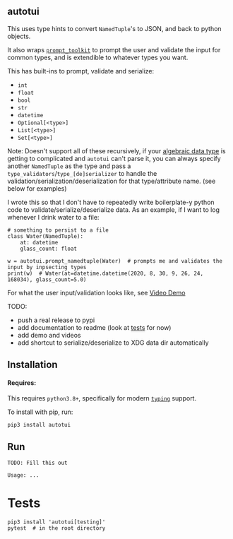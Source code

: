 ## autotui

This uses type hints to convert `NamedTuple`'s to JSON, and back to python objects.

It also wraps [`prompt_toolkit`](https://python-prompt-toolkit.readthedocs.io/en/master/index.html) to prompt the user and validate the input for common types, and is extendible to whatever types you want.

This has built-ins to prompt, validate and serialize:

* `int`
* `float`
* `bool`
* `str`
* `datetime`
* `Optional[<type>]`
* `List[<type>]`
* `Set[<type>]`

Note: Doesn't support all of these recursively, if your [algebraic data type](https://en.wikipedia.org/wiki/Algebraic_data_type) is getting to complicated and `autotui` can't parse it, you can always specify another `NamedTuple` as the type and pass a `type_validators`/`type_[de]serializer` to handle the validation/serialization/deserialization for that type/attribute name. (see below for examples)

I wrote this so that I don't have to repeatedly write boilerplate-y python code to validate/serialize/deserialize data. As an example, if I want to log whenever I drink water to a file:

```
# something to persist to a file
class Water(NamedTuple):
    at: datetime
    glass_count: float

w = autotui.prompt_namedtuple(Water)  # prompts me and validates the input by inpsecting types
print(w)  # Water(at=datetime.datetime(2020, 8, 30, 9, 26, 24, 168034), glass_count=5.0)
```

For what the user input/validation looks like, see [Video Demo]()

TODO:

- push a real release to pypi
- add documentation to readme (look at [tests](https://github.com/seanbreckenridge/autotui/blob/master/tests/test_autotui.py) for now)
- add demo and videos
- add shortcut to serialize/deserialize to XDG data dir automatically

## Installation

#### Requires:

This requires `python3.8+`, specifically for modern [`typing`](https://docs.python.org/3/library/typing.html) support.

To install with pip, run:

    pip3 install autotui

## Run

```
TODO: Fill this out

Usage: ...
```

# Tests

    pip3 install 'autotui[testing]'
    pytest  # in the root directory
